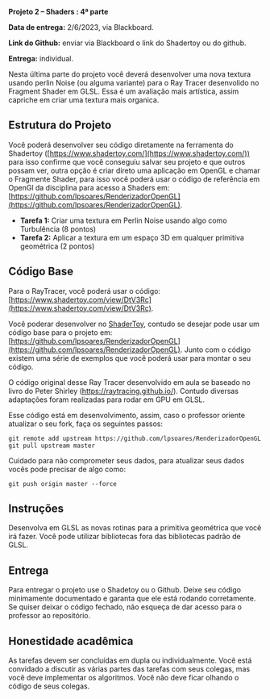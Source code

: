 
**Projeto 2 – Shaders : 4ª parte**

**Data de entrega:** 2/6/2023, via Blackboard.

**Link do Github:** enviar via Blackboard o link do Shadertoy ou do github.

**Entrega:** individual.

Nesta última parte do projeto você deverá desenvolver uma nova textura usando perlin Noise (ou alguma variante) para o Ray Tracer desenvolido no Fragment Shader em GLSL. Essa é um avaliação mais artística, assim capriche em criar uma textura mais organica.

## Estrutura do Projeto

Você poderá desenvolver seu código diretamente na ferramenta do Shadertoy ([https://www.shadertoy.com/](https://www.shadertoy.com/)) para isso confirme que você conseguiu salvar seu projeto e que outros possam ver, outra opção é criar direto uma aplicação em OpenGL e chamar o Fragmente Shader, para isso você poderá usar o código de referência em OpenGl da disciplina para acesso a Shaders em: [https://github.com/lpsoares/RenderizadorOpenGL](https://github.com/lpsoares/RenderizadorOpenGL).

* **Tarefa 1:** Criar uma textura em Perlin Noise usando algo como Turbulência (8 pontos)
* **Tarefa 2:** Aplicar a textura em um espaço 3D em qualquer primitiva geométrica (2 pontos)

## Código Base

Para o RayTracer, você poderá usar o código: [https://www.shadertoy.com/view/DtV3Rc](https://www.shadertoy.com/view/DtV3Rc).

Você poderar desenvolver no [ShaderToy](https://www.shadertoy.com/), contudo se desejar pode usar um código base para o projeto em: [https://github.com/lpsoares/RenderizadorOpenGL](https://github.com/lpsoares/RenderizadorOpenGL). Junto com o código existem uma série de exemplos que você poderá usar para montar o seu código.

O código original desse Ray Tracer desenvolvido em aula se baseado no livro do Peter Shirley (https://raytracing.github.io/). Contudo diversas adaptações foram realizadas para rodar em GPU em GLSL.


Esse código está em desenvolvimento, assim, caso o professor oriente atualizar o seu fork, faça os seguintes passos:

```
git remote add upstream https://github.com/lpsoares/RenderizadorOpenGL
git pull upstream master
```

Cuidado para não comprometer seus dados, para atualizar seus dados vocês pode precisar de algo como:

```
git push origin master --force
```

## Instruções

Desenvolva em GLSL as novas rotinas para a primitiva geométrica que você irá fazer. Você pode utilizar bibliotecas fora das bibliotecas padrão de GLSL.

## Entrega

Para entregar o projeto use o Shadetoy ou o Github. Deixe seu código minimamente documentado e garanta que ele está rodando corretamente. Se quiser deixar o código fechado, não esqueça de dar acesso para o professor ao repositório.


## Honestidade acadêmica

As tarefas devem ser concluídas em dupla ou individualmente. Você está convidado a discutir as várias partes das tarefas com seus colegas, mas você deve implementar os algoritmos. Você não deve ficar olhando o código de seus colegas.
